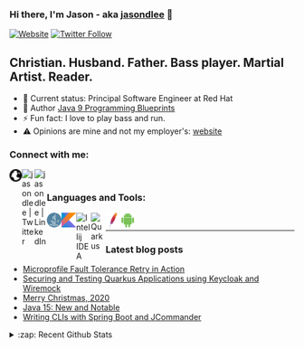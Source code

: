 ### Hi there, I'm Jason - aka [jasondlee][website] 👋

[![Website](https://img.shields.io/website?label=jasondl.ee&style=for-the-badge&url=https%3A%2F%2Fjasondl.ee)](https://jasondl.ee)
[![Twitter Follow](https://img.shields.io/twitter/follow/jasondlee?color=1DA1F2&logo=twitter&style=for-the-badge)](https://twitter.com/intent/follow?original_referer=https%3A%2F%2Fgithub.com%2Fjasondlee&screen_name=jasondlee)

## Christian. Husband. Father. Bass player. Martial Artist. Reader.

- 🔭 Current status: Principal Software Engineer at Red Hat
- 📖 Author [Java 9 Programming Blueprints][j9pb]
- ⚡ Fun fact: I love to play bass and run.
- ⚠️ Opinions are mine and not my employer's:  [website]

### Connect with me:

[<img align="left" alt="jasondl.ee" width="22px" src="https://raw.githubusercontent.com/iconic/open-iconic/master/svg/globe.svg" />][website]
[<img align="left" alt="jasondlee | Twitter" width="22px" src="https://cdn.jsdelivr.net/npm/simple-icons@v3/icons/twitter.svg" />][twitter]
[<img align="left" alt="jasondlee | LinkedIn" width="22px" src="https://cdn.jsdelivr.net/npm/simple-icons@v3/icons/linkedin.svg" />][linkedin]
<br />

### Languages and Tools:

<img align="left" alt="Java" width="26px" src="https://raw.githubusercontent.com/jasondlee/jasondlee/master/assets/java.png" />
<img align="left" alt="Kotlin" width="26px" src="https://raw.githubusercontent.com/github/explore/80688e429a7d4ef2fca1e82350fe8e3517d3494d/topics/kotlin/kotlin.png" />
<img align="left" alt="Intellij IDEA" width="26px" src="https://resources.jetbrains.com/storage/products/intellij-idea/img/meta/intellij-idea_logo_300x300.png" />
<img align="left" alt="Quarkus" width="26px" src="https://avatars1.githubusercontent.com/u/47638783?s=200&v=4" />
<img align="left" alt="Maven" width="26px" src="https://raw.githubusercontent.com/github/explore/80688e429a7d4ef2fca1e82350fe8e3517d3494d/topics/maven/maven.png"/>
<img align="left" alt="Android" width="26px" src="https://raw.githubusercontent.com/github/explore/80688e429a7d4ef2fca1e82350fe8e3517d3494d/topics/android/android.png"/>

<br />

---

### Latest blog posts

<!-- BLOG-POST-LIST:START -->
- [Microprofile Fault Tolerance Retry in Action](http://jasondl.ee/posts/2021/microprofile-fault-tolerance-retry-in-action.html)
- [Securing and Testing Quarkus Applications using Keycloak and Wiremock](http://jasondl.ee/posts/2021/securing-and-testing-quarkus.html)
- [Merry Christmas, 2020](http://jasondl.ee/posts/2020/merry-christmas.html)
- [Java 15: New and Notable](http://jasondl.ee/posts/2020/java-15-new-and-notable.html)
- [Writing CLIs with Spring Boot and JCommander](http://jasondl.ee/posts/2020/writing-clis-with-spring-boot-and-jcommander.html)
<!-- BLOG-POST-LIST:END -->

<!--
<details>
  <summary>:zap: Recent Github Activity</summary>

< !--START_SECTION:activity-- >
< !--END_SECTION:activity-- >
</details>
-->

<details>
  <summary>:zap: Recent Github Stats</summary>
    <img align="left" alt="jasondlee's Github Stats" src="https://github-readme-stats.codestackr.vercel.app/api?username=jasondlee&show_icons=true&hide_border=true&count_private=true" />
  </summary>
</details>

[website]: https://jasondl.ee
[twitter]: https://twitter.com/jasondlee
[linkedin]: https://linkedin.com/in/jasondlee
[j9pb]: https://amzn.to/2FD2XAo

<!-- 
http://simpleicons.org 
https://shields.io/
https://emojipedia.org/
-->
